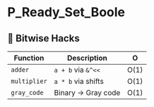 # P_Ready_Set_Boole


## 🔢 Bitwise Hacks
| Function      | Description               | O   |
|--------------|--------------------------|-----|
| `adder`      | `a + b` via `&^<<`       | O(1)|
| `multiplier` | `a * b` via shifts       | O(1)|
| `gray_code`  | Binary → Gray code       | O(1)|
